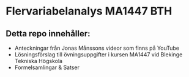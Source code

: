 # Flervariabelanalys MA1447 BTH

## Detta repo innehåller:
- Anteckningar från Jonas Månssons videor som finns på YouTube
- Lösningsförslag till övningsuppgifter i kursen MA1447 vid Blekinge Tekniska Högskola
- Formelsamlingar & Satser